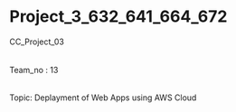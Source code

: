# Project_3_632_641_664_672
CC_Project_03


######
Team_no : 13
######


Topic: Deplayment of Web Apps using AWS Cloud
